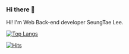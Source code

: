 ### Hi there 👋

<!--
**SeungTaeGit/SeungTaeGit** is a ✨ _special_ ✨ repository because its `README.md` (this file) appears on your GitHub profile.

Here are some ideas to get you started:

- 🔭 I’m currently working on ...
- 🌱 I’m currently learning ...
- 👯 I’m looking to collaborate on ...
- 🤔 I’m looking for help with ...
- 💬 Ask me about ...
- 📫 How to reach me: ...
- 😄 Pronouns: ...
- ⚡ Fun fact: ...
-->

Hi! I'm Web Back-end developer SeungTae Lee.


[![Top Langs](https://github-readme-stats.vercel.app/api/top-langs/?username=SeungTaeGit)](https://github.com/anuraghazra/github-readme-stats)
<!-- [![Top Langs](https://github-readme-stats.vercel.app/api/top-langs/?username=SeungTaeGit&layout=compact)](https://github.com/delay-100/github-readme-stats) -->
<!-- [![Anurag's GitHub stats](https://github-readme-stats.vercel.app/api?username=SeungTaeGit)](https://github.com/anuraghazra/github-readme-stats) -->
[![Hits](https://hits.seeyoufarm.com/api/count/incr/badge.svg?url=https%3A%2F%2Fgithub.com%2FSeungTaeGit%2Fhit-counter&count_bg=%23EDEEFF&title_bg=%23FFD5EC&icon=&icon_color=%23E7E7E7&title=VISIT&edge_flat=false)](https://hits.seeyoufarm.com)

